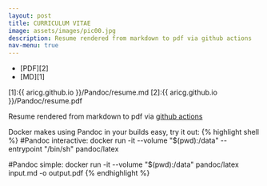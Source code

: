```yaml
---
layout: post
title: CURRICULUM VITAE
image: assets/images/pic00.jpg
description: Resume rendered from markdown to pdf via github actions
nav-menu: true
---
```


* [PDF][2]
* [MD][1]

[1]:{{ aricg.github.io }}/Pandoc/resume.md
[2]:{{ aricg.github.io }}/Pandoc/resume.pdf

Resume rendered from markdown to pdf via [github actions](https:github.com/Aricg/aricg.github.io/blob/gh-pages/.github/workflows/pandoc.yml)


Docker makes using Pandoc in your builds easy, try it out:
{% highlight shell %}
#Pandoc interactive:
docker run -it --volume "$(pwd):/data" --entrypoint "/bin/sh" pandoc/latex

#Pandoc simple:
docker run -it --volume "$(pwd):/data" pandoc/latex input.md -o output.pdf
{% endhighlight %}



